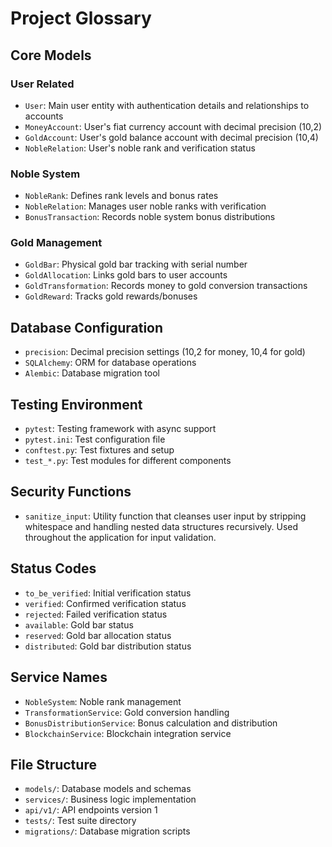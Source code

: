 
# Project Glossary

## Core Models

### User Related
- `User`: Main user entity with authentication details and relationships to accounts
- `MoneyAccount`: User's fiat currency account with decimal precision (10,2)
- `GoldAccount`: User's gold balance account with decimal precision (10,4)
- `NobleRelation`: User's noble rank and verification status

### Noble System
- `NobleRank`: Defines rank levels and bonus rates
- `NobleRelation`: Manages user noble ranks with verification
- `BonusTransaction`: Records noble system bonus distributions

### Gold Management
- `GoldBar`: Physical gold bar tracking with serial number
- `GoldAllocation`: Links gold bars to user accounts
- `GoldTransformation`: Records money to gold conversion transactions
- `GoldReward`: Tracks gold rewards/bonuses

## Database Configuration
- `precision`: Decimal precision settings (10,2 for money, 10,4 for gold)
- `SQLAlchemy`: ORM for database operations
- `Alembic`: Database migration tool

## Testing Environment
- `pytest`: Testing framework with async support
- `pytest.ini`: Test configuration file
- `conftest.py`: Test fixtures and setup
- `test_*.py`: Test modules for different components

## Security Functions
- `sanitize_input`: Utility function that cleanses user input by stripping whitespace and handling nested data structures recursively. Used throughout the application for input validation.

## Status Codes
- `to_be_verified`: Initial verification status
- `verified`: Confirmed verification status
- `rejected`: Failed verification status
- `available`: Gold bar status
- `reserved`: Gold bar allocation status
- `distributed`: Gold bar distribution status

## Service Names
- `NobleSystem`: Noble rank management
- `TransformationService`: Gold conversion handling
- `BonusDistributionService`: Bonus calculation and distribution
- `BlockchainService`: Blockchain integration service

## File Structure
- `models/`: Database models and schemas
- `services/`: Business logic implementation
- `api/v1/`: API endpoints version 1
- `tests/`: Test suite directory
- `migrations/`: Database migration scripts
